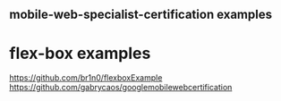 ## mobile-web-specialist-certification examples

# flex-box examples
https://github.com/br1n0/flexboxExample
https://github.com/gabrycaos/googlemobilewebcertification
